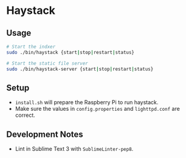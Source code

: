 Haystack
========

## Usage

```sh
# Start the indxer
sudo ./bin/haystack {start|stop|restart|status}

# Start the static file server
sudo ./bin/haystack-server {start|stop|restart|status}
```

## Setup

* `install.sh` will prepare the Raspberry Pi to run haystack.
* Make sure the values in `config.properties` and `lighttpd.conf` are correct.

## Development Notes

* Lint in Sublime Text 3 with `SublimeLinter-pep8`.
